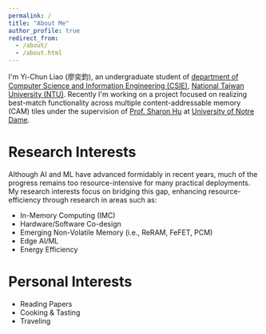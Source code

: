 ```yaml
---
permalink: /
title: "About Me"
author_profile: true
redirect_from: 
  - /about/
  - /about.html
---
```

I'm Yi-Chun Liao (廖奕鈞), an undergraduate student of [department of Computer Science and Information Engineering (CSIE)](https://www.csie.ntu.edu.tw//?locale=en), [National Taiwan University (NTU)](https://www.ntu.edu.tw/english/). Recently I'm working on a project focused on realizing best-match functionality across multiple content-addressable memory (CAM) tiles under the supervision of [Prof. Sharon Hu](https://engineering.nd.edu/faculty/xiaobo-sharon-hu/) at [University of Notre Dame](https://www.nd.edu).

Research Interests
======
Although AI and ML have advanced formidably in recent years, much of the progress remains too resource-intensive for many practical deployments. My research interests focus on bridging this gap, enhancing resource-efficiency through research in areas such as:
- In-Memory Computing (IMC)
- Hardware/Software Co-design
- Emerging Non-Volatile Memory (i.e., ReRAM, FeFET, PCM)
- Edge AI/ML
- Energy Efficiency

Personal Interests
======
- Reading Papers
- Cooking & Tasting
- Traveling
